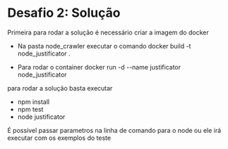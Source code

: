 # Desafio 2: Solução

Primeira para rodar a solução é necessário criar a imagem do docker

 - Na pasta node_crawler executar o comando
    docker build -t node_justificator .

 - Para rodar o container
    docker run -d --name justificator node_justificator

para rodar a solução basta executar

 - npm install
 - npm test
 - node justificator

É possível passar parametros na linha de comando para o node ou ele irá executar com os exemplos do teste